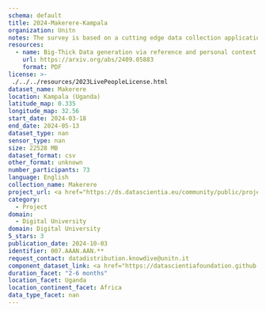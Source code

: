 ```yaml
---
schema: default
title: 2024-Makerere-Kampala
organization: Unitn
notes: The survey is based on a cutting edge data collection application called iLog1, developed by the University of Trento (Italy). Once installed on your smartphone and given the permission to collect the data, the iLog app will ask you information on the following topics (a) Socio-demographics (e.g., age, gender, nationality); (b) Social relations with peers and classmates; (c) Personality, Values and Competences; (d) Cultural consumption and activities (e.g., sports, cooking and shopping habits); (e) Mobility. After this information, the app will start sending every 30 minutes for 2 weeks the request to answer to four questions that require a few seconds of your time ("Where are you?"; "With whom are you?"; "What are you doing?"; and "What mood are you?"). Furthermore, the app will automatically collect data from your smartphone's sensors for 2 months. An example of sensors are location, bluetooth or if your smartphone is on or off (you can find a complete list of sensors in the Privacy Statement and within the iLog app itself).
resources:
  - name: Big-Thick Data generation via reference and personal context unification
    url: https://arxiv.org/abs/2409.05883
    format: PDF
license: >-
 ./../../resources/2023LivePeopleLicense.html
dataset_name: Makerere
location: Kampala (Uganda)
latitude_map: 0.335
longitude_map: 32.56
start_date: 2024-03-18
end_date: 2024-05-13
dataset_type: nan
sensor_type: nan
size: 22528 MB
dataset_format: csv
other_format: unknown
number_participants: 73
language: English
collection_name: Makerere
project_url: <a href="https://ds.datascientia.eu/community/public/projects/896bbb55-5ee2-4653-9b43-69cc88633ec8">https://ds.datascientia.eu/community/public/projects/896bbb55-5ee2-4653-9b43-69cc88633ec8</a>
category: 
  - Project
domain: 
  - Digital University
domain: Digital University
5_stars: 3
publication_date: 2024-10-03
identifier: 007.AAAN.AAN.**
request_contact: datadistribution.knowdive@unitn.it
component_dataset_link: <a href="https://datascientiafoundation.github.io/LivePeople/datasets/2024-MAK-Kampala-App-usage/">2024-MAK-Kampala-App-usage</a>, <a href="https://datascientiafoundation.github.io/LivePeople/datasets/2024-MAK-Kampala-Connectivity/">2024-MAK-Kampala-Connectivity</a>, <a href="https://datascientiafoundation.github.io/LivePeople/datasets/2024-MAK-Kampala-Device-usage/">2024-MAK-Kampala-Device-usage</a>, <a href="https://datascientiafoundation.github.io/LivePeople/datasets/2024-MAK-Kampala-Diachronic-Interactions/">2024-MAK-Kampala-Diachronic-Interactions</a>, <a href="https://datascientiafoundation.github.io/LivePeople/datasets/2024-MAK-Kampala-Environment/">2024-MAK-Kampala-Environment</a>, <a href="https://datascientiafoundation.github.io/LivePeople/datasets/2024-MAK-Kampala-Inertial/">2024-MAK-Kampala-Inertial</a>, <a href="https://datascientiafoundation.github.io/LivePeople/datasets/2024-MAK-Kampala-Motion/">2024-MAK-Kampala-Motion</a>, <a href="https://datascientiafoundation.github.io/LivePeople/datasets/2024-MAK-Kampala-Position/">2024-MAK-Kampala-Position</a>, <a href="https://datascientiafoundation.github.io/LivePeople/datasets/2024-MAK-Kampala-Synchronic-Interactions/">2024-MAK-Kampala-Synchronic-Interactions</a>
duration_facet: "2-6 months"
location_facet: Uganda
location_continent_facet: Africa
data_type_facet: nan
---
```

